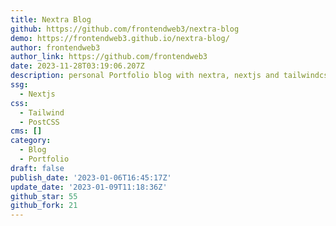 ```yaml
---
title: Nextra Blog
github: https://github.com/frontendweb3/nextra-blog
demo: https://frontendweb3.github.io/nextra-blog/
author: frontendweb3
author_link: https://github.com/frontendweb3
date: 2023-11-28T03:19:06.207Z
description: personal Portfolio blog with nextra, nextjs and tailwindcss
ssg:
  - Nextjs
css:
  - Tailwind
  - PostCSS
cms: []
category:
  - Blog
  - Portfolio
draft: false
publish_date: '2023-01-06T16:45:17Z'
update_date: '2023-01-09T11:18:36Z'
github_star: 55
github_fork: 21
---
```

